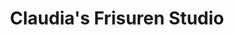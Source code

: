 ---
title: "Claudia's Frisuren Studio"
url: /petershagen/claudias-frisuren-studio/
shop: Friseur
---